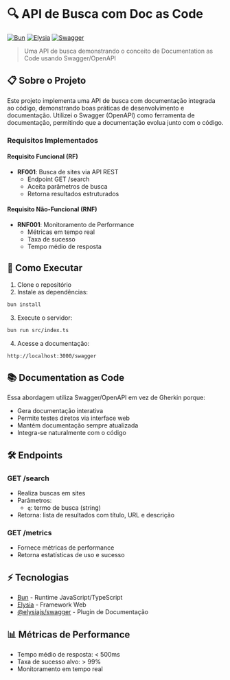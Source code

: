 # 🔍 API de Busca com Doc as Code

[![Bun](https://img.shields.io/badge/Bun-1.0.0-black)](https://bun.sh)
[![Elysia](https://img.shields.io/badge/Elysia-Latest-blue)](https://elysiajs.com)
[![Swagger](https://img.shields.io/badge/Swagger-OpenAPI-green)](https://swagger.io)

> Uma API de busca demonstrando o conceito de Documentation as Code usando Swagger/OpenAPI

## 📋 Sobre o Projeto

Este projeto implementa uma API de busca com documentação integrada ao código, demonstrando boas práticas de desenvolvimento e documentação. Utilizei o Swagger (OpenAPI) como ferramenta de documentação, permitindo que a documentação evolua junto com o código.

### Requisitos Implementados

#### Requisito Funcional (RF)
- **RF001**: Busca de sites via API REST
  - Endpoint GET /search
  - Aceita parâmetros de busca
  - Retorna resultados estruturados

#### Requisito Não-Funcional (RNF)
- **RNF001**: Monitoramento de Performance
  - Métricas em tempo real
  - Taxa de sucesso
  - Tempo médio de resposta

## 🚀 Como Executar

1. Clone o repositório
2. Instale as dependências:
```bash
bun install
```
3. Execute o servidor:
```bash
bun run src/index.ts
```
4. Acesse a documentação:
```
http://localhost:3000/swagger
```

## 📚 Documentation as Code

Essa abordagem utiliza Swagger/OpenAPI em vez de Gherkin porque:
- Gera documentação interativa
- Permite testes diretos via interface web
- Mantém documentação sempre atualizada
- Integra-se naturalmente com o código

## 🛠 Endpoints

### GET /search
- Realiza buscas em sites
- Parâmetros:
  - `q`: termo de busca (string)
- Retorna: lista de resultados com título, URL e descrição

### GET /metrics
- Fornece métricas de performance
- Retorna estatísticas de uso e sucesso

## ⚡ Tecnologias

- [Bun](https://bun.sh) - Runtime JavaScript/TypeScript
- [Elysia](https://elysiajs.com) - Framework Web
- [@elysiajs/swagger](https://elysiajs.com/plugins/swagger.html) - Plugin de Documentação

## 📊 Métricas de Performance

- Tempo médio de resposta: < 500ms
- Taxa de sucesso alvo: > 99%
- Monitoramento em tempo real
